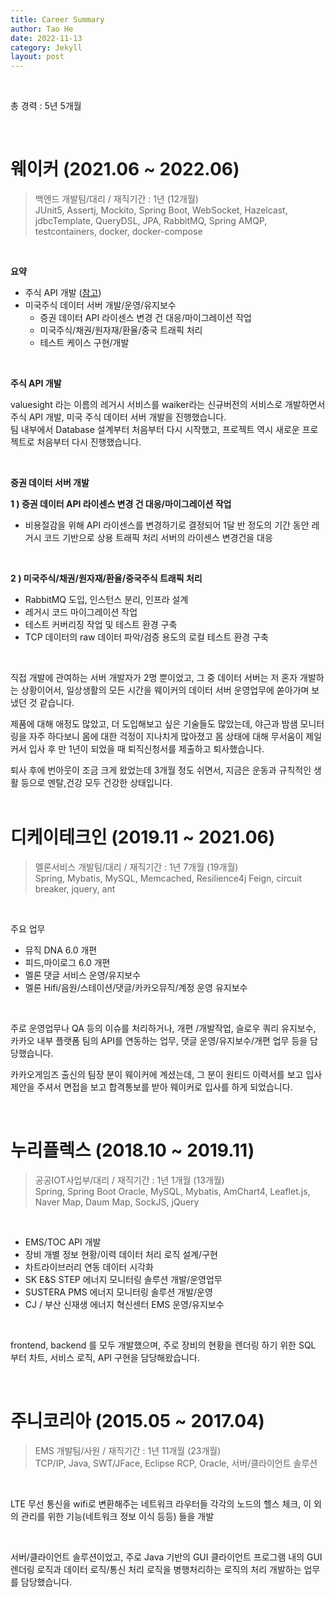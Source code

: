 ```yaml
---
title: Career Summary
author: Tao He
date: 2022-11-13
category: Jekyll
layout: post
---
```

<br>

총 경력 : 5년 5개월

<br>



# 웨이커 (2021.06 \~ 2022.06) 

> 백엔드 개발팀/대리 / 재직기간 : 1년 (12개월) <br>
> JUnit5, Assertj, Mockito, Spring Boot, WebSocket, Hazelcast, jdbcTemplate, QueryDSL, JPA, RabbitMQ, Spring AMQP, testcontainers, docker, docker-compose

<br>

**요약**

- 주식 API 개발 ([참고](https://waiker.ai/stock?ric=AMZN.O))
- 미국주식 데이터 서버 개발/운영/유지보수
  - 증권 데이터 API 라이센스 변경 건 대응/마이그레이션 작업
  - 미국주식/채권/원자재/환율/중국 트래픽 처리
  - 테스트 케이스 구현/개발


<br>

**주식 API 개발**<BR>

valuesight 라는 이름의 레거시 서비스를 waiker라는 신규버전의 서비스로 개발하면서 주식 API 개발, 미국 주식 데이터 서버 개발을 진행했습니다.<br>
팀 내부에서 Database 설계부터 처음부터 다시 시작했고, 프로젝트 역시 새로운 프로젝트로 처음부터 다시 진행했습니다.<br>

<br>

**증권 데이터 서버 개발**<br>

**1 ) 증권 데이터 API 라이센스 변경 건 대응/마이그레이션 작업**<br>

- 비용절감을 위해 API 라이센스를 변경하기로 결정되어 1달 반 정도의 기간 동안 레거시 코드 기반으로 상용 트래픽 처리 서버의 라이센스 변경건을 대응

<br>

**2 ) 미국주식/채권/원자재/환율/중국주식 트래픽 처리**<br>

- RabbitMQ 도입, 인스턴스 분리, 인프라 설계
- 레거시 코드 마이그레이션 작업 
- 테스트 커버리징 작업 및 테스트 환경 구축
- TCP 데이터의 raw 데이터 파악/검증 용도의 로컬 테스트 환경 구축

<br>

직접 개발에 관여하는 서버 개발자가 2명 뿐이었고, 그 중 데이터 서버는 저 혼자 개발하는 상황이어서, 일상생활의 모든 시간을 웨이커의 데이터 서버 운영업무에 쏟아가며 보냈던 것 같습니다.<br>

제품에 대해 애정도 많았고, 더 도입해보고 싶은 기술들도 많았는데, 야근과 밤샘 모니터링을 자주 하다보니 몸에 대한 걱정이 지나치게 많아졌고 몸 상태에 대해 무서움이 제일 커서 입사 후 만 1년이 되었을 때 퇴직신청서를 제출하고 퇴사했습니다. <br>

퇴사 후에 번아웃이 조금 크게 왔었는데 3개월 정도 쉬면서, 지금은 운동과 규칙적인 생활 등으로 멘탈,건강 모두 건강한 상태입니다.<br>
<br>

# 디케이테크인 (2019.11 \~ 2021.06) 
> 멜론서비스 개발팀/대리 / 재직기간 : 1년 7개월 (19개월) <br>
> Spring, Mybatis, MySQL, Memcached, Resilience4j Feign, circuit breaker, jquery, ant

<br>

주요 업무
- 뮤직 DNA 6.0 개편
- 피드,마이로그 6.0 개편
- 멜론 댓글 서비스 운영/유지보수 
- 멜론 Hifi/음원/스테이션/댓글/카카오뮤직/계정 운영 유지보수

<br>

주로 운영업무나 QA 등의 이슈를 처리하거나, 개편 /개발작업, 슬로우 쿼리 유지보수, 카카오 내부 플랫폼 팀의 API를 연동하는 업무, 댓글 운영/유지보수/개편 업무 등을 담당했습니다.<br>

카카오게임즈 출신의 팀장 분이 웨이커에 계셨는데, 그 분이 원티드 이력서를 보고 입사제안을 주셔서 면접을 보고 합격통보를 받아 웨이커로 입사를 하게 되었습니다.<br>

<br>


# 누리플렉스 (2018.10 \~ 2019.11)
> 공공IOT사업부/대리 / 재직기간 : 1년 1개월 (13개월) <br>
> Spring, Spring Boot Oracle, MySQL, Mybatis, AmChart4, Leaflet.js, Naver Map, Daum Map, SockJS, jQuery

<br>

- EMS/TOC API 개발
- 장비 개별 정보 현황/이력 데이터 처리 로직 설계/구현
- 차트라이브러리 연동 데이터 시각화
- SK E&S STEP 에너지 모니터링 솔루션 개발/운영업무
- SUSTERA PMS 에너지 모니터링 솔루션 개발/운영
- CJ / 부산 신재생 에너지 혁신센터 EMS 운영/유지보수

<br>

frontend, backend 를 모두 개발했으며, 주로 장비의 현황을 렌더링 하기 위한 SQL 부터 차트, 서비스 로직, API 구현을 담당해왔습니다.<br>

<br>


# 주니코리아 (2015.05 \~ 2017.04)
> EMS 개발팀/사원 / 재직기간 : 1년 11개월 (23개월)<br>
> TCP/IP, Java, SWT/JFace, Eclipse RCP, Oracle, 서버/클라이언트 솔루션

<br>

LTE 무선 통신을 wifi로 변환해주는 네트워크 라우터들 각각의 노드의 헬스 체크, 이 외의 관리를 위한 기능(네트워크 정보 이식 등등) 들을 개발

<br>

서버/클라이언트 솔루션이었고, 주로 Java 기반의 GUI 클라이언트 프로그램 내의 GUI 렌더링 로직과 데이터 로직/통신 처리 로직을 병행처리하는 로직의 처리 개발하는 업무를 담당했습니다.<br>

<br>
